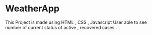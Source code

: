 # WeatherApp

This Project is made using HTML , CSS , Javascript 
User able to see number of current status of active , recovered cases .
